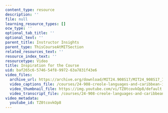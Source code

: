 ```yaml
---
content_type: resource
description: ''
file: null
learning_resource_types: []
ocw_type: ''
optional_tab_title: ''
optional_text: ''
parent_title: Instructor Insights
parent_type: ThisCourseAtMITSection
related_resources_text: ''
resource_index_text: ''
resourcetype: Video
title: Inspiration for the Course
uid: baf265c6-5746-54f8-9972-63a7831f43e6
video_files:
  archive_url: https://archive.org/download/MIT24.908S17/MIT24_908S17_Inspiration_for_Course_English_300k.mp4
  video_captions_file: /courses/24-908-creole-languages-and-caribbean-identities-spring-2017/8a7100dfbcdf5af5b51843920989d0be_TZ0tcovkOp8.vtt
  video_thumbnail_file: https://img.youtube.com/vi/TZ0tcovkOp8/default.jpg
  video_transcript_file: /courses/24-908-creole-languages-and-caribbean-identities-spring-2017/5709042a56b3e1f538bb011e2a19c1cd_TZ0tcovkOp8.pdf
video_metadata:
  youtube_id: TZ0tcovkOp8
---
```

